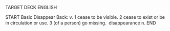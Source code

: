 TARGET DECK
ENGLISH

START
Basic
Disappear
Back: v. 1 cease to be visible. 2 cease to exist or be in circulation or use. 3 (of a person) go missing.  disappearance n.
END
